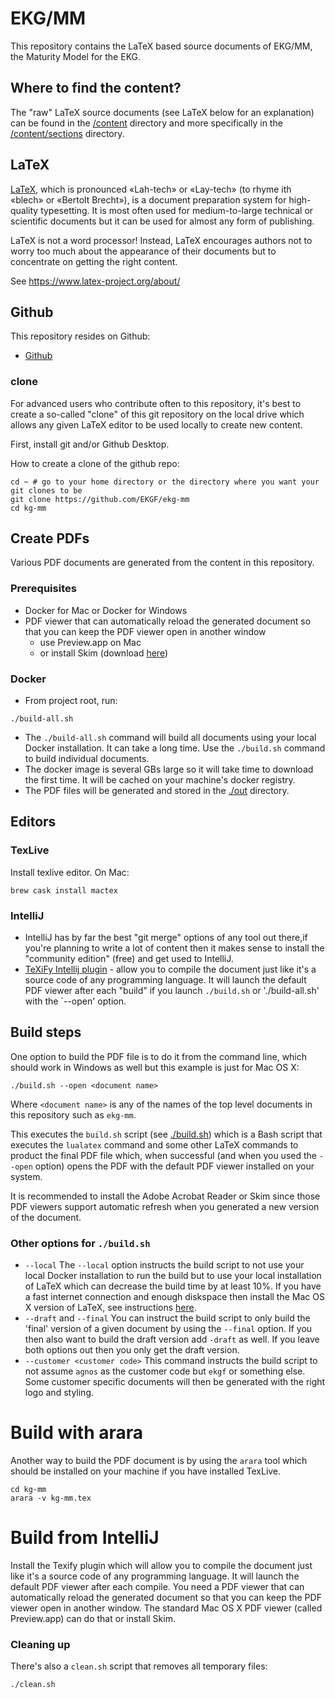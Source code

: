 # EKG/MM

This repository contains the LaTeX based source documents of EKG/MM, the Maturity Model for the EKG.

## Where to find the content?

The "raw" LaTeX source documents (see LaTeX below for an explanation) can be found in the [/content](content) directory
and more specifically in the [/content/sections](content/sections) directory.

## LaTeX

[LaTeX](https://www.latex-project.org/about/), which is pronounced «Lah-tech» or «Lay-tech» (to rhyme 
ith «blech» or «Bertolt Brecht»), is a document preparation system for high-quality typesetting. 
It is most often used for medium-to-large technical or scientific documents but it can be used for 
almost any form of publishing.

LaTeX is not a word processor! Instead, LaTeX encourages authors not to worry too much about the appearance of 
their documents but to concentrate on getting the right content. 

See https://www.latex-project.org/about/

## Github

This repository resides on Github:

- [Github](https://github.com/EKGF/ekg-mm)

### clone

For advanced users who contribute often to this repository, it's best to create a so-called "clone" of this git
repository on the local drive which allows any given LaTeX editor to be used locally to create new content.

First, install git and/or Github Desktop.

How to create a clone of the github repo:

```
cd ~ # go to your home directory or the directory where you want your git clones to be
git clone https://github.com/EKGF/ekg-mm
cd kg-mm
```

## Create PDFs

Various PDF documents are generated from the content in this repository.

### Prerequisites

* Docker for Mac or Docker for Windows
* PDF viewer that can automatically reload the generated document so that you can keep the PDF viewer open in another window
    * use Preview.app on Mac
    * or install Skim (download [here](https://skim-app.sourceforge.io/))

### Docker

* From project root, run:
```
./build-all.sh
```
* The `./build-all.sh` command will build all documents using your local Docker installation.
  It can take a long time. Use the `./build.sh` command to build individual documents.
* The docker image is several GBs large so it will take time to download the first time.
  It will be cached on your machine's docker registry.
* The PDF files will be generated and stored in the [./out](./out) directory.

## Editors

### TexLive

Install texlive editor. On Mac:

```
brew cask install mactex
```

### IntelliJ

* IntelliJ has by far the best "git merge" options of any tool out there,if you're planning to write a lot of content
  then it makes sense to install the "community edition" (free) and get used to IntelliJ.
* [TeXiFy Intellij plugin](https://github.com/Hannah-Sten/TeXiFy-IDEA) - allow you to compile the document just like
  it's a source code of any programming language. It will launch the default PDF viewer after each "build" if you
  launch `./build.sh` or './build-all.sh' with the `--open' option.

## Build steps

One option to build the PDF file is to do it from the command line,
which should work in Windows as well but this example is just for
Mac OS X:

```
./build.sh --open <document name>
```

Where `<document name>` is any of the names of the top level documents
in this repository such as `ekg-mm`.

This executes the `build.sh` script (see [./build.sh](./build.sh)) which is a Bash script that executes the `lualatex`
command and some other LaTeX commands to product the final PDF file which, when successful (and when you used
the `--open` option) opens the PDF with the default PDF viewer installed on your system.

It is recommended to install the Adobe Acrobat Reader or Skim since those PDF viewers support automatic refresh when you
generated a new version of the document.

### Other options for `./build.sh`

* `--local`
  The `--local` option instructs the build script to not use your
  local Docker installation to run the build but to use your local
  installation of LaTeX which can decrease the build time by at
  least 10%. If you have a fast internet connection and enough
  diskspace then install the Mac OS X version of LaTeX,
  see instructions [here](http://www.tug.org/mactex/).
* `--draft` and `--final`
  You can instruct the build script to only build the 'final' version
  of a given document by using the `--final` option. If you then also
  want to build the draft version add `-draft` as well. If you leave
  both options out then you only get the draft version.
* `--customer <customer code>`
  This command instructs the build script to not assume `agnos` as
  the customer code but `ekgf` or something else. Some customer specific
  documents will then be generated with the right logo and styling.

# Build with arara

Another way to build the PDF document is by using the `arara` tool which
should be installed on your machine if you have installed TexLive.

```
cd kg-mm
arara -v kg-mm.tex
```

# Build from IntelliJ

Install the Texify plugin which will allow you to compile the document
just like it's a source code of any programming language. It will launch
the default PDF viewer after each compile. You need a PDF viewer that
can automatically reload the generated document so that you can keep
the PDF viewer open in another window. The standard Mac OS X PDF viewer
(called Preview.app) can do that or install Skim.

### Cleaning up

There's also a `clean.sh` script that removes all temporary files:

```
./clean.sh
```

